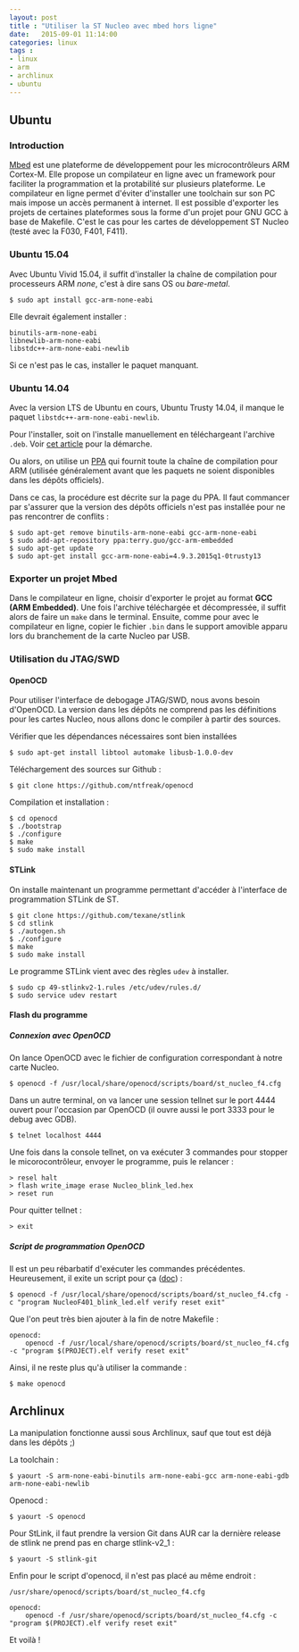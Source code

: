 ```yaml
---
layout: post
title : "Utiliser la ST Nucleo avec mbed hors ligne"
date:   2015-09-01 11:14:00
categories: linux
tags :
- linux
- arm
- archlinux
- ubuntu
---
```

## Ubuntu

### Introduction
[Mbed](https://developer.mbed.org/) est une plateforme de développement pour les microcontrôleurs ARM Cortex-M. Elle propose un compilateur en ligne avec un framework pour faciliter la programmation et la protabilité sur plusieurs plateforme. Le compilateur en ligne permet d'éviter d'installer une toolchain sur son PC mais impose un accès permanent à internet. Il est possible d'exporter les projets de certaines plateformes sous la forme d'un projet pour GNU GCC à base de Makefile. C'est le cas pour les cartes de développement ST Nucleo (testé avec la F030, F401, F411).

### Ubuntu 15.04
Avec Ubuntu Vivid 15.04, il suffit d'installer la chaîne de compilation pour processeurs ARM *none*, c'est à dire sans OS ou *bare-metal*.

    $ sudo apt install gcc-arm-none-eabi

Elle devrait également installer :

    binutils-arm-none-eabi
    libnewlib-arm-none-eabi
    libstdc++-arm-none-eabi-newlib

Si ce n'est pas le cas, installer le paquet manquant.

### Ubuntu 14.04
Avec la version LTS de Ubuntu en cours, Ubuntu Trusty 14.04, il manque le paquet `libstdc++-arm-none-eabi-newlib`.

Pour l'installer, soit on l'installe manuellement en téléchargeant l'archive `.deb`. Voir [cet article](http://josho.org/blog/blog/2014/11/30/nucleo-gcc/) pour la démarche.

Ou alors, on utilise un [PPA](https://launchpad.net/~terry.guo/+archive/ubuntu/gcc-arm-embedded) qui fournit toute la chaîne de compilation pour ARM (utilisée généralement avant que les paquets ne soient disponibles dans les dépôts officiels).

Dans ce cas, la procédure est décrite sur la page du PPA. Il faut commancer par s'assurer que la version des dépôts officiels n'est pas installée pour ne pas rencontrer de conflits :

    $ sudo apt-get remove binutils-arm-none-eabi gcc-arm-none-eabi
    $ sudo add-apt-repository ppa:terry.guo/gcc-arm-embedded
    $ sudo apt-get update
    $ sudo apt-get install gcc-arm-none-eabi=4.9.3.2015q1-0trusty13

### Exporter un projet Mbed
Dans le compilateur en ligne, choisir d'exporter le projet au format **GCC (ARM Embedded)**. Une fois l'archive téléchargée et décompressée, il suffit alors de faire un `make` dans le terminal. Ensuite, comme pour avec le compilateur en ligne, copier le fichier `.bin` dans le support amovible apparu lors du branchement de la carte Nucleo par USB.

### Utilisation du JTAG/SWD

#### OpenOCD
Pour utiliser l'interface de debogage JTAG/SWD, nous avons besoin d'OpenOCD. La version dans les dépôts ne comprend pas les définitions pour les cartes Nucleo, nous allons donc le compiler à partir des sources.

Vérifier que les dépendances nécessaires sont bien installées

    $ sudo apt-get install libtool automake libusb-1.0.0-dev

Téléchargement des sources sur Github :

    $ git clone https://github.com/ntfreak/openocd

Compilation et installation :

    $ cd openocd
    $ ./bootstrap
    $ ./configure
    $ make
    $ sudo make install

#### STLink
On installe maintenant un programme permettant d'accéder à l'interface de programmation STLink de ST.

    $ git clone https://github.com/texane/stlink
    $ cd stlink
    $ ./autogen.sh
    $ ./configure
    $ make
    $ sudo make install

Le programme STLink vient avec des règles `udev` à installer.

    $ sudo cp 49-stlinkv2-1.rules /etc/udev/rules.d/
    $ sudo service udev restart

#### Flash du programme

##### Connexion avec OpenOCD
On lance OpenOCD avec le fichier de configuration correspondant à notre carte Nucleo.

    $ openocd -f /usr/local/share/openocd/scripts/board/st_nucleo_f4.cfg

Dans un autre terminal, on va lancer une session tellnet sur le port 4444 ouvert pour l'occasion par OpenOCD (il ouvre aussi le port 3333 pour le debug avec GDB).

    $ telnet localhost 4444

Une fois dans la console tellnet, on va exécuter 3 commandes pour stopper le micorocontrôleur, envoyer le programme, puis le relancer :

    > resel halt
    > flash write_image erase Nucleo_blink_led.hex
    > reset run

Pour quitter tellnet :

    > exit

##### Script de programmation OpenOCD
Il est un peu rébarbatif d'exécuter les commandes précédentes. Heureusement, il exite un script pour ça ([doc](http://openocd.org/doc/html/Flash-Programming.html)) :

    $ openocd -f /usr/local/share/openocd/scripts/board/st_nucleo_f4.cfg -c "program NucleoF401_blink_led.elf verify reset exit"

Que l'on peut très bien ajouter à la fin de notre Makefile :

    openocd:
    	openocd -f /usr/local/share/openocd/scripts/board/st_nucleo_f4.cfg -c "program $(PROJECT).elf verify reset exit"

Ainsi, il ne reste plus qu'à utiliser la commande :

    $ make openocd

## Archlinux
La manipulation fonctionne aussi sous Archlinux, sauf que tout est déjà dans les dépôts ;)

La toolchain :

    $ yaourt -S arm-none-eabi-binutils arm-none-eabi-gcc arm-none-eabi-gdb arm-none-eabi-newlib

Openocd :

    $ yaourt -S openocd

Pour StLink, il faut prendre la version Git dans AUR car la dernière release de stlink ne prend pas en charge stlink-v2_1 :

    $ yaourt -S stlink-git

Enfin pour le script d'openocd, il n'est pas placé au même endroit :

    /usr/share/openocd/scripts/board/st_nucleo_f4.cfg

    openocd:
    	openocd -f /usr/share/openocd/scripts/board/st_nucleo_f4.cfg -c "program $(PROJECT).elf verify reset exit"

Et voilà !
